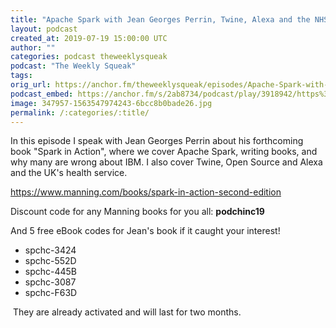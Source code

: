 ```yaml
---
title: "Apache Spark with Jean Georges Perrin, Twine, Alexa and the NHS"
layout: podcast
created_at: 2019-07-19 15:00:00 UTC
author: ""
categories: podcast theweeklysqueak
podcast: "The Weekly Squeak"
tags: 
orig_url: https://anchor.fm/theweeklysqueak/episodes/Apache-Spark-with-Jean-Georges-Perrin--Twine--Alexa-and-the-NHS-e4m3ku
podcast_embed: https://anchor.fm/s/2ab8734/podcast/play/3918942/https%3A%2F%2Fd3ctxlq1ktw2nl.cloudfront.net%2Fstaging%2F2019-6-23%2F19329431-44100-2-fb33d34ca5aaa.m4a
image: 347957-1563547974243-6bcc8b0bade26.jpg
permalink: /:categories/:title/
---
```

In this episode I speak with Jean Georges Perrin about his forthcoming book "Spark in Action", where we cover Apache Spark, writing books, and why many are wrong about IBM. I also cover Twine, Open Source and Alexa and the UK's health service.

https://www.manning.com/books/spark-in-action-second-edition

Discount code for any Manning books for you all: **podchinc19**

And 5 free eBook codes for Jean's book if it caught your interest!

- spchc-3424
- spchc-552D
- spchc-445B
- spchc-3087
- spchc-F63D

&nbsp;They are already activated and will last for two months.&nbsp;